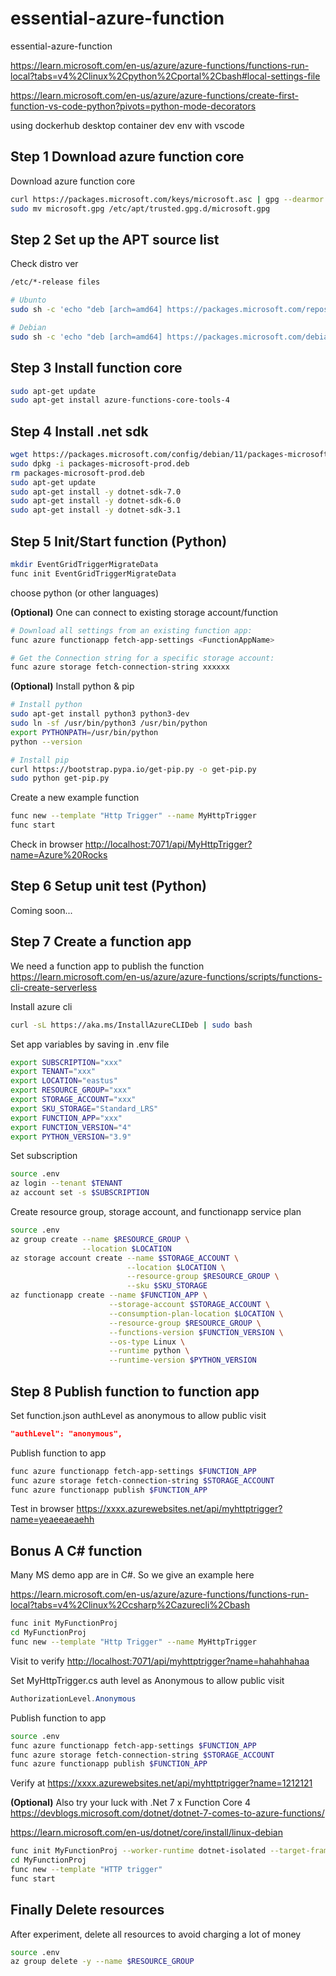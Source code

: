 # essential-azure-function

essential-azure-function

<https://learn.microsoft.com/en-us/azure/azure-functions/functions-run-local?tabs=v4%2Clinux%2Cpython%2Cportal%2Cbash#local-settings-file>

<https://learn.microsoft.com/en-us/azure/azure-functions/create-first-function-vs-code-python?pivots=python-mode-decorators>

using dockerhub desktop container dev env with vscode

## Step 1 Download azure function core

Download azure function core

```bash
curl https://packages.microsoft.com/keys/microsoft.asc | gpg --dearmor > microsoft.gpg
sudo mv microsoft.gpg /etc/apt/trusted.gpg.d/microsoft.gpg
```

## Step 2 Set up the APT source list

Check distro ver

```bash
/etc/*-release files

# Ubunto
sudo sh -c 'echo "deb [arch=amd64] https://packages.microsoft.com/repos/microsoft-ubuntu-$(lsb_release -cs)-prod $(lsb_release -cs) main" > /etc/apt/sources.list.d/dotnetdev.list'

# Debian
sudo sh -c 'echo "deb [arch=amd64] https://packages.microsoft.com/debian/$(lsb_release -rs | cut -d'.' -f 1)/prod $(lsb_release -cs) main" > /etc/apt/sources.list.d/dotnetdev.list'
```

## Step 3 Install function core

```bash
sudo apt-get update
sudo apt-get install azure-functions-core-tools-4
```

## Step 4 Install .net sdk

```bash
wget https://packages.microsoft.com/config/debian/11/packages-microsoft-prod.deb -O packages-microsoft-prod.deb
sudo dpkg -i packages-microsoft-prod.deb
rm packages-microsoft-prod.deb
sudo apt-get update
sudo apt-get install -y dotnet-sdk-7.0
sudo apt-get install -y dotnet-sdk-6.0
sudo apt-get install -y dotnet-sdk-3.1
```

## Step 5 Init/Start function (Python)

```bash
mkdir EventGridTriggerMigrateData
func init EventGridTriggerMigrateData
```

choose python (or other languages)

**(Optional)** One can connect to existing storage account/function

```bash
# Download all settings from an existing function app:
func azure functionapp fetch-app-settings <FunctionAppName>

# Get the Connection string for a specific storage account:
func azure storage fetch-connection-string xxxxxx
```

**(Optional)** Install python & pip

```bash
# Install python
sudo apt-get install python3 python3-dev
sudo ln -sf /usr/bin/python3 /usr/bin/python
export PYTHONPATH=/usr/bin/python
python --version

# Install pip
curl https://bootstrap.pypa.io/get-pip.py -o get-pip.py
sudo python get-pip.py
```

Create a new example function

```bash
func new --template "Http Trigger" --name MyHttpTrigger
func start
```

Check in browser <http://localhost:7071/api/MyHttpTrigger?name=Azure%20Rocks>

## Step 6 Setup unit test (Python)

Coming soon...

## Step 7 Create a function app

We need a function app to publish the function
<https://learn.microsoft.com/en-us/azure/azure-functions/scripts/functions-cli-create-serverless>

Install azure cli

```bash
curl -sL https://aka.ms/InstallAzureCLIDeb | sudo bash
```

Set app variables by saving in .env file

```bash
export SUBSCRIPTION="xxx"
export TENANT="xxx"
export LOCATION="eastus"
export RESOURCE_GROUP="xxx"
export STORAGE_ACCOUNT="xxx"
export SKU_STORAGE="Standard_LRS"
export FUNCTION_APP="xxx"
export FUNCTION_VERSION="4"
export PYTHON_VERSION="3.9"
```

Set subscription

```bash
source .env
az login --tenant $TENANT
az account set -s $SUBSCRIPTION
```

Create resource group, storage account, and functionapp service plan

```bash
source .env
az group create --name $RESOURCE_GROUP \
                --location $LOCATION
az storage account create --name $STORAGE_ACCOUNT \
                          --location $LOCATION \
                          --resource-group $RESOURCE_GROUP \
                          --sku $SKU_STORAGE
az functionapp create --name $FUNCTION_APP \
                      --storage-account $STORAGE_ACCOUNT \
                      --consumption-plan-location $LOCATION \
                      --resource-group $RESOURCE_GROUP \
                      --functions-version $FUNCTION_VERSION \
                      --os-type Linux \
                      --runtime python \
                      --runtime-version $PYTHON_VERSION
```

## Step 8 Publish function to function app

Set function.json authLevel as anonymous to allow public visit

```json
"authLevel": "anonymous",
```

Publish function to app

```bash
func azure functionapp fetch-app-settings $FUNCTION_APP
func azure storage fetch-connection-string $STORAGE_ACCOUNT
func azure functionapp publish $FUNCTION_APP
```

Test in browser <https://xxxx.azurewebsites.net/api/myhttptrigger?name=yeaeeaeaehh>

## Bonus A C# function

Many MS demo app are in C#. So we give an example here

<https://learn.microsoft.com/en-us/azure/azure-functions/functions-run-local?tabs=v4%2Clinux%2Ccsharp%2Cazurecli%2Cbash>

```bash
func init MyFunctionProj
cd MyFunctionProj
func new --template "Http Trigger" --name MyHttpTrigger
```

Visit to verify <http://localhost:7071/api/myhttptrigger?name=hahahhahaa>

Set MyHttpTrigger.cs auth level as Anonymous to allow public visit

```C#
AuthorizationLevel.Anonymous
```

Publish function to app

```bash
source .env
func azure functionapp fetch-app-settings $FUNCTION_APP
func azure storage fetch-connection-string $STORAGE_ACCOUNT
func azure functionapp publish $FUNCTION_APP
```

Verify at <https://xxxx.azurewebsites.net/api/myhttptrigger?name=1212121>

**(Optional)** Also try your luck with .Net 7 x Function Core 4
<https://devblogs.microsoft.com/dotnet/dotnet-7-comes-to-azure-functions/>

<https://learn.microsoft.com/en-us/dotnet/core/install/linux-debian>

```bash
func init MyFunctionProj --worker-runtime dotnet-isolated --target-framework net7.0
cd MyFunctionProj
func new --template "HTTP trigger"
func start
```

## Finally Delete resources

After experiment, delete all resources to avoid charging a lot of money

```bash
source .env
az group delete -y --name $RESOURCE_GROUP
```
